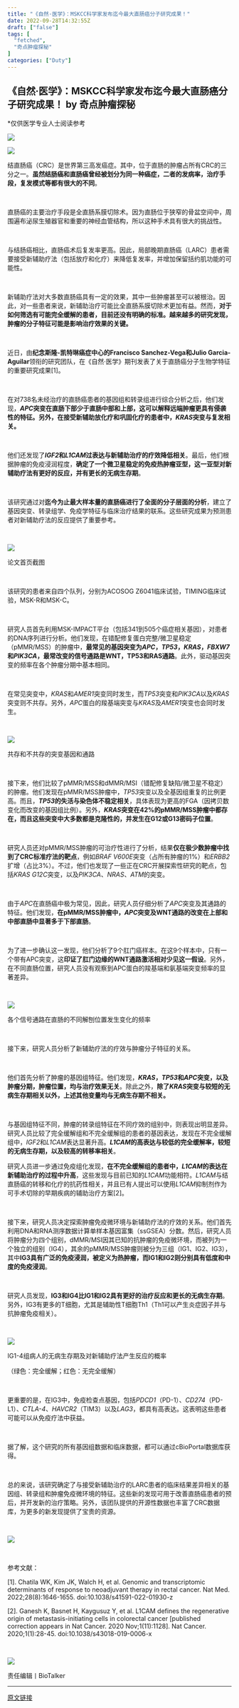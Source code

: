 ```yaml
---
title: "《自然·医学》：MSKCC科学家发布迄今最大直肠癌分子研究成果！"
date: 2022-09-28T14:32:55Z
draft: ["false"]
tags: [
  "fetched",
  "奇点肿瘤探秘"
]
categories: ["Duty"]
---
```

《自然·医学》：MSKCC科学家发布迄今最大直肠癌分子研究成果！ by 奇点肿瘤探秘
------
<div><section><section powered-by="xiumi.us"><section><p><span>*仅供医学专业人士阅读参考</span></p><p><img data-backh="70" data-backw="538" data-galleryid="" data-ratio="0.13086913086913088" data-s="300,640" data-src="https://mmbiz.qpic.cn/sz_mmbiz_png/KOKAbfNqiaJLuPGzb5p6meFcibT8xA5b4mJT0Qtfrx94wfY8TwbqQKamZAsVXHYaC21ibd5U2icYRViaKPGibyZicX1ibw/640?wx_fmt=png&amp;wxfrom=5&amp;wx_lazy=1&amp;wx_co=1" data-type="png" data-w="1001" src="https://mmbiz.qpic.cn/sz_mmbiz_png/KOKAbfNqiaJLuPGzb5p6meFcibT8xA5b4mJT0Qtfrx94wfY8TwbqQKamZAsVXHYaC21ibd5U2icYRViaKPGibyZicX1ibw/640?wx_fmt=png&amp;wxfrom=5&amp;wx_lazy=1&amp;wx_co=1"></p><p><img data-backh="165" data-backw="538" data-galleryid="" data-ratio="0.30786317192358953" data-s="300,640" data-src="https://mmbiz.qpic.cn/sz_mmbiz_png/KOKAbfNqiaJKx3bQ4NzxxQ7Eru5LYJMqmUey8Ro1z34iaTCAza4iaHAaia5UJqKKTMpEWwkchfwPXAnvhlbcfibZricQ/640?wx_fmt=png&amp;wxfrom=5&amp;wx_lazy=1&amp;wx_co=1" data-type="png" data-w="2251" src="https://mmbiz.qpic.cn/sz_mmbiz_png/KOKAbfNqiaJKx3bQ4NzxxQ7Eru5LYJMqmUey8Ro1z34iaTCAza4iaHAaia5UJqKKTMpEWwkchfwPXAnvhlbcfibZricQ/640?wx_fmt=png&amp;wxfrom=5&amp;wx_lazy=1&amp;wx_co=1"></p><p><span>结直肠癌（CRC）是世界第三高发癌症。其中，位于直肠的肿瘤占所有CRC的三分之一。</span><strong><span>虽然结肠癌和直肠癌曾经被划分为同一种癌症，二者的发病率，治疗手段，复发模式等都有很大的不同</span></strong><span>。</span><br></p><p><br></p><p>直肠癌的主要治疗手段是全直肠系膜切除术。因为直肠位于狭窄的骨盆空间中，周围遍布泌尿生殖器官和重要的神经血管结构，所以这种手术具有很大的挑战性。</p><p><br></p><p>与结肠癌相比，直肠癌术后复发率更高。因此，局部晚期直肠癌（LARC）患者需要接受新辅助疗法（包括放疗和化疗）来降低复发率，并增加保留括约肌功能的可能性。</p><p><br></p><p>新辅助疗法对大多数直肠癌具有一定的效果，其中一些肿瘤甚至可以被根治。因此，对一些患者来说，新辅助治疗可能比全直肠系膜切除术更加有益。然而，<strong>对于如何筛选有可能完全缓解的患者，目前还没有明确的标准。越来越多的研究发现，肿瘤的分子特征可能是影响治疗效果的关键。</strong></p><p><br></p><p>近日，由<strong>纪念斯隆-凯特琳癌症中心的Francisco Sanchez-Vega和Julio Garcia-Aguilar</strong>领衔的研究团队，在《自然·医学》期刊发表了关于直肠癌分子生物学特征的重要研究成果[1]。</p><p><br></p><p>在对738名未经治疗的直肠癌患者的基因组和转录组进行综合分析之后，他们发现，<em><span><strong>APC</strong></span></em><span><strong>突变在直肠下部少于直肠中部和上部，这可以解释远端肿瘤更具有侵袭性的特征。另外，在接受新辅助放化疗和巩固化疗的患者中，<em>KRAS</em>突变与复发相关。</strong></span></p><p><br></p><p>他们还发现了<span><strong><em>IGF2</em>和<em>L1CAM</em>过表达与新辅助治疗的疗效降低相关</strong></span>。最后，他们根据肿瘤的免疫浸润程度，<strong>确定了一个微卫星稳定的免疫热肿瘤亚型，这一亚型对新辅助疗法有更好的反应，并有更长的无病生存期</strong>。</p><p><br></p><p>该研究通过对<strong>迄今为止最大样本量的直肠癌进行了全面的分子层面的分析</strong>，建立了基因突变、转录组学、免疫学特征与临床治疗结果的联系。这些研究成果为预测患者对新辅助疗法的反应提供了重要参考。</p><p><br></p><p><img data-ratio="0.6444444444444445" data-src="https://mmbiz.qpic.cn/sz_mmbiz_png/KOKAbfNqiaJKjltkXxsHoVKmJKKuSenzTACLictkghc1IlTWCuXTY7ZuCgXUJ9Vro83q6gIKZhRicwde89gU6GGRA/640?wx_fmt=png" data-type="png" data-w="1080" src="https://mmbiz.qpic.cn/sz_mmbiz_png/KOKAbfNqiaJKjltkXxsHoVKmJKKuSenzTACLictkghc1IlTWCuXTY7ZuCgXUJ9Vro83q6gIKZhRicwde89gU6GGRA/640?wx_fmt=png"></p><p><span>论文首页截图</span></p><p><br></p><p>该研究的患者来自四个队列，分别为ACOSOG Z6041临床试验，TIMING临床试验，MSK-R和MSK-C。</p><p><br></p><p>研究人员首先利用MSK-IMPACT平台<span>（包括341到505个癌症相关基因）</span>，对患者的DNA序列进行分析。他们发现，在错配修复蛋白完整/微卫星稳定（pMMR/MSS）的肿瘤中，<strong>最常见的基因突变为<em>APC</em>，<em>TP53</em>，<em>KRAS</em>，<em>FBXW7</em>和<em>PIK3CA</em>，最常改变的信号通路是WNT，TP53和RAS通路</strong>。此外，驱动基因突变的频率在各个肿瘤分期中基本相同。</p><p><br></p><p>在常见突变中，<em>KRAS</em>和<em>AMER1</em>突变同时发生，而<em>TP53</em>突变和<em>PIK3CA</em>以及<em>KRAS</em>突变则不共存。另外，<em>APC</em>蛋白的羧基端突变与<em>KRAS</em>及<em>AMER1</em>突变也会同时发生。</p><p><br></p><p><img data-ratio="0.8722222222222222" data-src="https://mmbiz.qpic.cn/sz_mmbiz_png/KOKAbfNqiaJKjltkXxsHoVKmJKKuSenzTLHsibdsO3WwhjV8ficicpqib46tia9yn1Ym1JmSnHa6fZheC1hHaWhMETPQ/640?wx_fmt=png" data-type="png" data-w="1080" src="https://mmbiz.qpic.cn/sz_mmbiz_png/KOKAbfNqiaJKjltkXxsHoVKmJKKuSenzTLHsibdsO3WwhjV8ficicpqib46tia9yn1Ym1JmSnHa6fZheC1hHaWhMETPQ/640?wx_fmt=png"><br></p><p><span>共存和不共存的突变基因和通路</span></p><p><br></p><p>接下来，他们比较了pMMR/MSS和dMMR/MSI<span>（错配修复缺陷/微卫星不稳定）</span>的肿瘤。他们发现在pMMR/MSS肿瘤中，<em>TP53</em>突变以及全基因组重复的比例更高。而且，<strong><em>TP53</em>的失活与染色体不稳定相关</strong>，具体表现为更高的FGA<span>（因拷贝数变化而改变的基因组比例）</span>。另外，<em><strong>KRAS</strong></em><strong>突变在42%的pMMR/MSS肿瘤中都存在，而且这些突变中大多数都是克隆性的，并发生在G12或G13密码子位置</strong>。</p><p><br></p><p>研究人员还对pMMR/MSS肿瘤的可治疗性进行了分析，结果<strong>仅在极少数肿瘤中找到了CRC标准疗法的靶点</strong>，例如<em>BRAF V600E</em>突变<span>（占所有肿瘤的1%）</span>和<em>ERBB2</em>扩增<span>（占比3%）</span>。不过，他们也发现了一些正在CRC开展探索性研究的靶点，包括<em>KRAS G12C</em>突变，以及<em>PIK3CA</em>、<em>NRAS</em>、<em>ATM</em>的突变。</p><p><br></p><p>由于<em>APC</em>在直肠癌中极为常见，因此，研究人员仔细分析了<em>APC</em>突变及其通路的特征。他们发现，<strong>在pMMR/MSS肿瘤中，<em>APC</em>突变及WNT通路的改变在上部和中部直肠中显著多于下部直肠</strong>。</p><p><br></p><p>为了进一步确认这一发现，他们分析了9个肛门癌样本。在这9个样本中，只有一个带有APC突变，这<strong>印证了肛门边缘的WNT通路激活相对少见这一假设</strong>。另外，在不同直肠位置，研究人员没有观察到APC蛋白的羧基端和氨基端突变频率的显著差异。</p><p><br></p><p><img data-ratio="0.6564814814814814" data-src="https://mmbiz.qpic.cn/sz_mmbiz_png/KOKAbfNqiaJKjltkXxsHoVKmJKKuSenzT7xT69tGYbUiaXJs3z8CDVSgL3tAcQ9KWhtSumtdiam0IkialPmNsVTCYA/640?wx_fmt=png" data-type="png" data-w="1080" src="https://mmbiz.qpic.cn/sz_mmbiz_png/KOKAbfNqiaJKjltkXxsHoVKmJKKuSenzT7xT69tGYbUiaXJs3z8CDVSgL3tAcQ9KWhtSumtdiam0IkialPmNsVTCYA/640?wx_fmt=png"><br></p><p><span>各个信号通路在直肠的不同解刨位置发生变化的频率</span></p><p><br></p><p>接下来，研究人员分析了新辅助疗法的疗效与肿瘤分子特征的关系。</p><p><br></p><p>他们首先分析了肿瘤的基因组特征。他们发现，<strong><em>KRAS</em>，<em>TP53</em>和<em>APC</em>突变，以及肿瘤分期，肿瘤位置，均与治疗效果无关</strong>。除此之外，<strong>除了<em>KRAS</em>突变与较短的无病生存期相关以外，上述其他变量均与无病生存期不相关。</strong></p><p><br></p><p>与基因组特征不同，肿瘤的转录组特征在不同疗效的组别中，则表现出明显差异。研究人员比较了完全缓解组和不完全缓解组的患者的基因表达，发现在不完全缓解组中，<em>IGF2</em>和<em>L1CAM</em>表达显著升高。<strong><em>L1CAM</em>的高表达与较低的完全缓解率，较短的无病生存期，以及较高的转移率相关</strong>。</p><section><mpvideosnap data-pluginname="videosnap" data-id="export/UzFfAgtgekIEAQAAAAAAjKgz1nJ6PwAAAAstQy6ubaLX4KHWvLEZgBPEkKMIR3xZJIWCzNPgMIv9hIhWy2kEd1xt_xuRAU-0" data-url="https://findermp.video.qq.com/251/20304/stodownload?encfilekey=rjD5jyTuFrIpZ2ibE8T7YmwgiahniaXswqzBvnicE7gZqic2xsKpttGpeS8w1VZgxYoBnAZMf9nq9w97qm2libIJZcRWEN3l18cq7zWM2UHdicibq2but6Zial5uw7Q&amp;adaptivelytrans=0&amp;bizid=1023&amp;dotrans=0&amp;hy=SH&amp;idx=1&amp;m=&amp;scene=0&amp;token=AxricY7RBHdXWsYpD0h2AI5oAZ9DeGmH6KzABacPwGuviaeXUrewwghe9YiaafVM7SibaV82GvzibVQE" data-headimgurl="http://wx.qlogo.cn/finderhead/Q3auHgzwzM57frIpiaUfQRlVwgaFIhBDc7NEvzvteMJ1shI23UzAmng/0" data-username="v2_060000231003b20faec8cae7891bc2d2c701ee32b0774f6f091ef6c13dc7bbda5bd69abef933@finder" data-nickname="奇点网" data-desc="#「圣」势出击 「全」局把控，新一代ros1+/ntrk+靶向药 恩曲替尼（罗圣全®）上市啦！ " data-nonceid="2186748596293652280" data-type="video" data-width="1080" data-height="1424"></mpvideosnap></section><p>研究人员进一步通过免疫组化发现，<strong>在不完全缓解组的患者中，<em>L1CAM</em>的表达在新辅助治疗的过程中升高</strong>，这些发现与目前已知的<em>L1CAM</em>功能相符。<em>L1CAM</em>与结直肠癌的转移和化疗的抗药性相关，并且已有人提出可以使用<em>L1CAM</em>抑制剂作为可手术切除的早期疾病的辅助治疗方案[2]。</p><p><br></p><p>接下来，研究人员决定探索肿瘤免疫微环境与新辅助疗法的疗效的关系。他们首先利用DNA和RNA测序数据计算单样本基因富集（ssGSEA）分数。然后，研究人员将肿瘤分为四个组别，dMMR/MSI因其已知的抗肿瘤的免疫微环境，而被列为一个独立的组别（IG4），其余的pMMR/MSS肿瘤则被分为三组（IG1、IG2、IG3），其中<strong>IG3具有广泛的免疫浸润，被定义为热肿瘤，而IG1和IG2则分别具有低度和中度的免疫浸润</strong>。     </p><p><br></p><p>研究人员发现，<strong>IG3和IG4比IG1和IG2具有更好的治疗反应和更长的无病生存期</strong>。另外，IG3有更多的T细胞，尤其是辅助性T细胞Th1<span>（Th1可以产生炎症因子并与抗肿瘤免疫相关）</span>。</p><p><br></p><p><img data-ratio="0.9685185185185186" data-src="https://mmbiz.qpic.cn/sz_mmbiz_png/KOKAbfNqiaJKjltkXxsHoVKmJKKuSenzTAaBEJNkbSvGibj5ibN617Gvky4sBOMic77mBs8Q9TopMrRmKyQ5SZctlQ/640?wx_fmt=png" data-type="png" data-w="1080" src="https://mmbiz.qpic.cn/sz_mmbiz_png/KOKAbfNqiaJKjltkXxsHoVKmJKKuSenzTAaBEJNkbSvGibj5ibN617Gvky4sBOMic77mBs8Q9TopMrRmKyQ5SZctlQ/640?wx_fmt=png"><br></p><p><span>IG1-4组病人的无病生存期及对新辅助疗法产生反应的概率</span></p><p><span>（绿色：完全缓解；红色：无完全缓解）</span></p><p><br></p><p>更重要的是，在IG3中，免疫检查点基因，包括<em>PDCD1</em>（PD-1）、<em>CD274</em>（PD-L1）、<em>CTLA-4</em>、<em>HAVCR2</em>（TIM3）以及<em>LAG3</em>，都具有高表达。这表明这些患者可能可以从免疫疗法中获益。</p><p><br></p><p>据了解，这个研究的所有基因组数据和临床数据，都可以通过cBioPortal数据库获得。</p><p><br></p><p>总的来说，该研究确定了与接受新辅助治疗的LARC患者的临床结果差异相关的基因组、转录组和肿瘤免疫微环境的特征。这些新的发现可用于改善直肠癌患者的预后，并开发新的治疗策略。另外，该团队提供的开源性数据也丰富了CRC数据库，为更多的新发现提供了宝贵的资源。</p><p><br></p><p><img data-galleryid="" data-ratio="0.42489568845618914" data-s="300,640" data-src="https://mmbiz.qpic.cn/sz_mmbiz_png/KOKAbfNqiaJLhEWrKTRbcIfOr6RrjEVXLZ2vSYaXV1e6YgqHcbqOpIHT8tKLuic0Dvr7mbicMOKTkOBQvBeiazf54Q/640?wx_fmt=png" data-type="png" data-w="1438" src="https://mmbiz.qpic.cn/sz_mmbiz_png/KOKAbfNqiaJLhEWrKTRbcIfOr6RrjEVXLZ2vSYaXV1e6YgqHcbqOpIHT8tKLuic0Dvr7mbicMOKTkOBQvBeiazf54Q/640?wx_fmt=png"></p><p><br></p><p><span>参考文献：</span></p><p><span>[1]. Chatila WK, Kim JK, Walch H, et al. Genomic and transcriptomic determinants of response to neoadjuvant therapy in rectal cancer. Nat Med. 2022;28(8):1646-1655. doi:10.1038/s41591-022-01930-z</span></p><p><span>[2]. Ganesh K, Basnet H, Kaygusuz Y, et al. L1CAM defines the regenerative origin of metastasis-initiating cells in colorectal cancer [published correction appears in Nat Cancer. 2020 Nov;1(11):1128]. Nat Cancer. 2020;1(1):28-45. doi:10.1038/s43018-019-0006-x</span></p><p><br></p><p><img data-backh="269" data-backw="538" data-fileid="100001378" data-galleryid="" data-ratio="0.5004995004995005" data-s="300,640" data-src="https://mmbiz.qpic.cn/sz_mmbiz_png/KOKAbfNqiaJLuPGzb5p6meFcibT8xA5b4m8l5fhsiax8LjYgia6icxBJicVxmVEubYNasfVwXv5yu9zB5GNiaImqVicS6A/640?wx_fmt=png&amp;wxfrom=5&amp;wx_lazy=1&amp;wx_co=1" data-type="png" data-w="1001" src="https://mmbiz.qpic.cn/sz_mmbiz_png/KOKAbfNqiaJLuPGzb5p6meFcibT8xA5b4m8l5fhsiax8LjYgia6icxBJicVxmVEubYNasfVwXv5yu9zB5GNiaImqVicS6A/640?wx_fmt=png&amp;wxfrom=5&amp;wx_lazy=1&amp;wx_co=1"></p><p><span>责任编辑丨BioTalker</span></p></section></section></section></div>  
<hr>
<a href="https://mp.weixin.qq.com/s/xTEgw1T3H6itGNhf-9Nj5A",target="_blank" rel="noopener noreferrer">原文链接</a>
